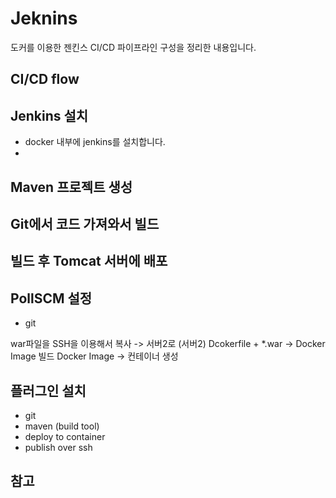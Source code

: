 # Jeknins
도커를 이용한 젠킨스 CI/CD 파이프라인 구성을 정리한 내용입니다.

## CI/CD flow


## Jenkins 설치 
- docker 내부에 jenkins를 설치합니다.
- 

## Maven 프로젝트 생성


## Git에서 코드 가져와서 빌드


## 빌드 후 Tomcat 서버에 배포

## PollSCM 설정
- git

war파일을 SSH을 이용해서 복사 -> 서버2로
(서버2) Dcokerfile + *.war -> Docker Image 빌드
Docker Image -> 컨테이너 생성




## 플러그인 설치
- git
- maven (build tool)
- deploy to container
- publish over ssh

## 참고

